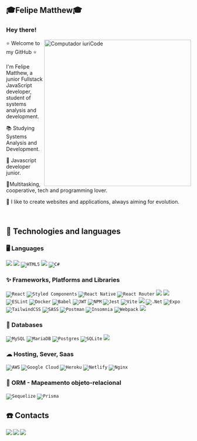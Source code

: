 ## ​🎓​Felipe Matthew​🎓​
### Hey there! 

<img src="https://raw.githubusercontent.com/MicaelliMedeiros/micaellimedeiros/master/image/computer-illustration.png" min-width="400px" max-width="400px" width="400px" align="right" alt="Computador iuriCode">

<p align="left"> 
​⭐​ Welcome to my GitHub ​⭐​ <br><br>
 I'm Felipe Matthew, a junior Fullstack JavaScript developer, student of systems analysis and development.
</p>

<p align="left">
  📚 Studying Systems Analysis and Development.
</p>

<p align="left">
  💼 Javascript developer junior.
</p>

<p align="left">
  🤹Multitasking, cooperative, tech and programming lover.
</p>

<p align="left">
  🥰 I like to create websites and applications, always aiming for evolution.
</p>
<br>


</p> 

## 🚀 Technologies and languages

### 🖥 Languages

<code><img src="https://img.shields.io/badge/TypeScript-007ACC?style=for-the-badge&logo=typescript&logoColor=white"/></code>
<code><img src="https://img.shields.io/badge/JavaScript-323330?style=for-the-badge&logo=javascript&logoColor=F7DF1E"/></code>
<code>![HTML5](https://img.shields.io/badge/html5-%23E34F26.svg?style=for-the-badge&logo=html5&logoColor=white)</code>
<code><img src="https://img.shields.io/badge/CSS3-1572B6?style=for-the-badge&logo=css3&logoColor=white"/></code>
<code>![C#](https://img.shields.io/badge/c%23-%23239120.svg?style=for-the-badge&logo=c-sharp&logoColor=white)</code>

### ✨ Frameworks, Platforms and Libraries

<code>![React](https://img.shields.io/badge/react-%2320232a.svg?style=for-the-badge&logo=react&logoColor=%2361DAFB)</code>
<code>![Styled Components](https://img.shields.io/badge/styled--components-DB7093?style=for-the-badge&logo=styled-components&logoColor=white)</code>
<code>![React Native](https://img.shields.io/badge/react_native-%2320232a.svg?style=for-the-badge&logo=react&logoColor=%2361DAFB)</code>
<code>![React Router](https://img.shields.io/badge/React_Router-CA4245?style=for-the-badge&logo=react-router&logoColor=white)</code>
<code><img src="https://img.shields.io/badge/Node.js-43853D?style=for-the-badge&logo=node.js&logoColor=white"/></code>
<code><img src="https://img.shields.io/badge/Express.js-404D59?style=for-the-badge"/></code>
<code>![ESLint](https://img.shields.io/badge/ESLint-4B3263?style=for-the-badge&logo=eslint&logoColor=white)</code>
<code>![Docker](https://img.shields.io/badge/docker-%230db7ed.svg?style=for-the-badge&logo=docker&logoColor=white)</code>
<code>![Babel](https://img.shields.io/badge/Babel-F9DC3e?style=for-the-badge&logo=babel&logoColor=black)</code>
<code>![JWT](https://img.shields.io/badge/JWT-black?style=for-the-badge&logo=JSON%20web%20tokens)</code>
<code>![NPM](https://img.shields.io/badge/NPM-%23000000.svg?style=for-the-badge&logo=npm&logoColor=white)</code>
<code>![Jest](https://img.shields.io/badge/-jest-%23C21325?style=for-the-badge&logo=jest&logoColor=white)</code>
<code>![Vite](https://img.shields.io/badge/vite-%23646CFF.svg?style=for-the-badge&logo=vite&logoColor=white)</code>
<code><img src="https://img.shields.io/badge/Bootstrap-563D7C?style=for-the-badge&logo=bootstrap&logoColor=white"/></code>
<code>![.Net](https://img.shields.io/badge/.NET-5C2D91?style=for-the-badge&logo=.net&logoColor=white)</code>
<code>![Expo](https://img.shields.io/badge/expo-1C1E24?style=for-the-badge&logo=expo&logoColor=#D04A37)</code>
<code>![TailwindCSS](https://img.shields.io/badge/tailwindcss-%2338B2AC.svg?style=for-the-badge&logo=tailwind-css&logoColor=white)</code>
<code>![SASS](https://img.shields.io/badge/SASS-hotpink.svg?style=for-the-badge&logo=SASS&logoColor=white)</code>
<code>![Postman](https://img.shields.io/badge/Postman-FF6C37?style=for-the-badge&logo=postman&logoColor=white)</code>
<code>![Insomnia](https://img.shields.io/badge/Insomnia-black?style=for-the-badge&logo=insomnia&logoColor=5849BE)</code>
<code>![Webpack](https://img.shields.io/badge/webpack-%238DD6F9.svg?style=for-the-badge&logo=webpack&logoColor=black)</code>
<code><img src="https://img.shields.io/badge/Git-E34F26?style=for-the-badge&logo=git&logoColor=white"/></code>


### 💾 Databases

<code>![MySQL](https://img.shields.io/badge/mysql-%2300f.svg?style=for-the-badge&logo=mysql&logoColor=white)</code>
<code>![MariaDB](https://img.shields.io/badge/MariaDB-003545?style=for-the-badge&logo=mariadb&logoColor=white)</code>
<code>![Postgres](https://img.shields.io/badge/postgres-%23316192.svg?style=for-the-badge&logo=postgresql&logoColor=white)</code>
<code>![SQLite](https://img.shields.io/badge/sqlite-%2307405e.svg?style=for-the-badge&logo=sqlite&logoColor=white)</code>
<code><img src="https://img.shields.io/badge/MongoDB-4EA94B?style=for-the-badge&logo=mongodb&logoColor=white"/></code>

### ☁ Hosting, Sever, Saas

<code>![AWS](https://img.shields.io/badge/AWS-%23FF9900.svg?style=for-the-badge&logo=amazon-aws&logoColor=white)</code>
<code>![Google Cloud](https://img.shields.io/badge/GoogleCloud-%234285F4.svg?style=for-the-badge&logo=google-cloud&logoColor=white)</code>
<code>![Heroku](https://img.shields.io/badge/heroku-%23430098.svg?style=for-the-badge&logo=heroku&logoColor=white)</code>
<code>![Netlify](https://img.shields.io/badge/netlify-%23000000.svg?style=for-the-badge&logo=netlify&logoColor=#00C7B7)</code>
<code>![Nginx](https://img.shields.io/badge/nginx-%23009639.svg?style=for-the-badge&logo=nginx&logoColor=white)</code>


### 🥀 ORM - Mapeamento objeto-relacional

<code>![Sequelize](https://img.shields.io/badge/Sequelize-52B0E7?style=for-the-badge&logo=Sequelize&logoColor=white)</code>
<code>![Prisma](https://img.shields.io/badge/Prisma-3982CE?style=for-the-badge&logo=Prisma&logoColor=white)</code>


## ☎️ Contacts
  <a href = "mailto:felipematthewnascimento.com"><img align="left" src="https://img.shields.io/badge/Gmail-D14836?style=for-the-badge&logo=gmail&logoColor=white" target="_blank"></a>
  <a href = "https://www.linkedin.com/in/felipe-matthew-8312b421b/"><img align="left" src="https://img.shields.io/badge/LinkedIn-0077B5?style=for-the-badge&logo=linkedin&logoColor=white" target="_blank"></a>
  <a href = "https://www.instagram.com/felpsnova_/"><img align="left" src="https://img.shields.io/badge/Instagram-E4405F?style=for-the-badge&logo=instagram&logoColor=white" target="_blank"></a>
  <br><br>
  




